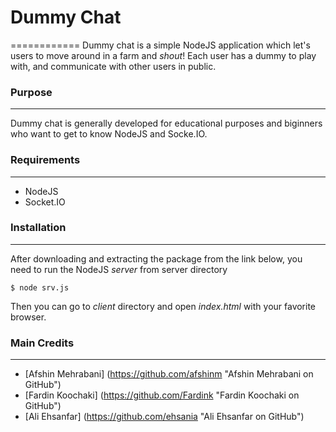 # Dummy Chat
============
Dummy chat is a simple NodeJS application which let's users to move around in a farm and *shout*! Each user has a dummy to play with, and communicate with other users in public.



### Purpose
------------
Dummy chat is generally developed for educational purposes and biginners who want to get to know NodeJS and Socke.IO.


### Requirements
-----------------
+ NodeJS
+ Socket.IO


### Installation
-----------------
After downloading and extracting the package from the link below, you need to run the NodeJS *server* from server directory
```
$ node srv.js
```

Then you can go to *client* directory and open *index.html* with your favorite browser.


### Main Credits
----------------
+ [Afshin Mehrabani] (https://github.com/afshinm "Afshin Mehrabani on GitHub")
+ [Fardin Koochaki] (https://github.com/Fardink "Fardin Koochaki on GitHub")
+ [Ali Ehsanfar] (https://github.com/ehsania "Ali Ehsanfar on GitHub")